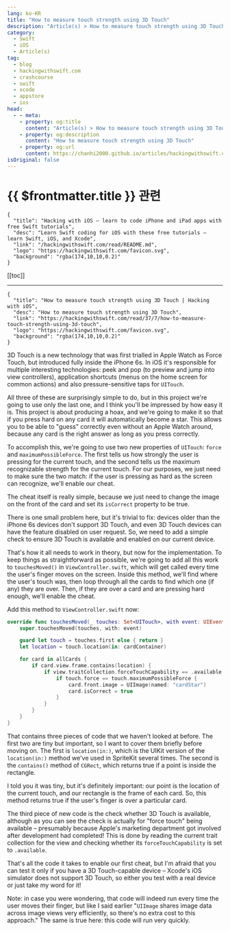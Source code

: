 ```yaml
---
lang: ko-KR
title: "How to measure touch strength using 3D Touch"
description: "Article(s) > How to measure touch strength using 3D Touch"
category:
  - Swift
  - iOS
  - Article(s)
tag: 
  - blog
  - hackingwithswift.com
  - crashcourse
  - swift
  - xcode
  - appstore
  - ios  
head:
  - - meta:
    - property: og:title
      content: "Article(s) > How to measure touch strength using 3D Touch"
    - property: og:description
      content: "How to measure touch strength using 3D Touch"
    - property: og:url
      content: https://chanhi2000.github.io/articles/hackingwithswift.com/read/37/07-how-to-measure-touch-strength-using-3d-touch.html
isOriginal: false
---
```


# {{ $frontmatter.title }} 관련

```component VPCard
{
  "title": "Hacking with iOS – learn to code iPhone and iPad apps with free Swift tutorials",
  "desc": "Learn Swift coding for iOS with these free tutorials – learn Swift, iOS, and Xcode",
  "link": "/hackingwithswift.com/read/README.md",
  "logo": "https://hackingwithswift.com/favicon.svg",
  "background": "rgba(174,10,10,0.2)"
}
```

[[toc]]

---

```component VPCard
{
  "title": "How to measure touch strength using 3D Touch | Hacking with iOS",
  "desc": "How to measure touch strength using 3D Touch",
  "link": "https://hackingwithswift.com/read/37/7/how-to-measure-touch-strength-using-3d-touch",
  "logo": "https://hackingwithswift.com/favicon.svg",
  "background": "rgba(174,10,10,0.2)"
}
```

3D Touch is a new technology that was first trialled in Apple Watch as Force Touch, but introduced fully inside the iPhone 6s. In iOS it's responsible for multiple interesting technologies: peek and pop (to preview and jump into view controllers), application shortcuts (menus on the home screen for common actions) and also pressure-sensitive taps for `UITouch`.

All three of these are surprisingly simple to do, but in this project we're going to use only the last one, and I think you'll be impressed by how easy it is. This project is about producing a hoax, and we're going to make it so that if you press hard on any card it will automatically become a star. This allows you to be able to "guess" correctly even without an Apple Watch around, because any card is the right answer as long as you press correctly.

To accomplish this, we're going to use two new properties of `UITouch`: `force` and `maximumPossibleForce`. The first tells us how strongly the user is pressing for the current touch, and the second tells us the maximum recognizable strength for the current touch. For our purposes, we just need to make sure the two match: if the user is pressing as hard as the screen can recognize, we'll enable our cheat.

The cheat itself is really simple, because we just need to change the image on the front of the card and set its `isCorrect` property to be true.

There is one small problem here, but it's trivial to fix: devices older than the iPhone 6s devices don't support 3D Touch, and even 3D Touch devices can have the feature disabled on user request. So, we need to add a simple check to ensure 3D Touch is available and enabled on our current device.

That's how it all needs to work in theory, but now for the implementation. To keep things as straightforward as possible, we're going to add all this work to `touchesMoved()` in <FontIcon icon="fa-brands fa-swift"/>`ViewController.swift`, which will get called every time the user's finger moves on the screen. Inside this method, we'll find where the user's touch was, then loop through all the cards to find which one (if any) they are over. Then, if they are over a card and are pressing hard enough, we'll enable the cheat.

Add this method to <FontIcon icon="fa-brands fa-swift"/>`ViewController.swift` now:

```swift
override func touchesMoved(_ touches: Set<UITouch>, with event: UIEvent?) {
    super.touchesMoved(touches, with: event)

    guard let touch = touches.first else { return }
    let location = touch.location(in: cardContainer)

    for card in allCards {
        if card.view.frame.contains(location) {
            if view.traitCollection.forceTouchCapability == .available {
                if touch.force == touch.maximumPossibleForce {
                    card.front.image = UIImage(named: "cardStar")
                    card.isCorrect = true
                }
            }
        }
    }
}
```

That contains three pieces of code that we haven't looked at before. The first two are tiny but important, so I want to cover them briefly before moving on. The first is `location(in:)`, which is the UIKit version of the `location(in:)` method we've used in SpriteKit several times. The second is the `contains()` method of `CGRect`, which returns true if a point is inside the rectangle.

I told you it was tiny, but it's definitely important: our point is the location of the current touch, and our rectangle is the frame of each card. So, this method returns true if the user's finger is over a particular card.

The third piece of new code is the check whether 3D Touch is available, although as you can see the check is actually for "force touch" being available – presumably because Apple's marketing department got involved after development had completed! This is done by reading the current trait collection for the view and checking whether its `forceTouchCapability` is set to `.available`.

That's all the code it takes to enable our first cheat, but I'm afraid that you can test it only if you have a 3D Touch-capable device – Xcode's iOS simulator does not support 3D Touch, so either you test with a real device or just take my word for it!

Note: in case you were wondering, that code will indeed run every time the user moves their finger, but like I said earlier "`UIImage` shares image data across image views very efficiently, so there's no extra cost to this approach." The same is true here: this code will run very quickly.

